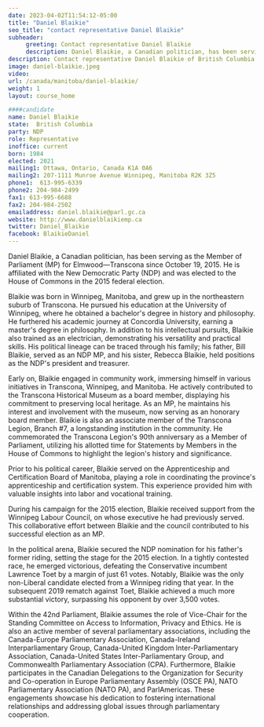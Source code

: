 ```yaml
---
date: 2023-04-02T11:54:12-05:00
title: "Daniel Blaikie"
seo_title: "contact representative Daniel Blaikie"
subheader:
     greeting: Contact representative Daniel Blaikie
     description: Daniel Blaikie, a Canadian politician, has been serving as the Member of Parliament (MP) for Elmwood—Transcona since October 19, 2015. He is affiliated with the New Democratic Party (NDP) and was elected to the House of Commons in the 2015 federal election.
description: Contact representative Daniel Blaikie of British Columbia. Contact information for Daniel Blaikie includes email address, phone number, and mailing address.
image: daniel-blaikie.jpeg
video:
url: /canada/manitoba/daniel-blaikie/
weight: 1
layout: course_home

####candidate
name: Daniel Blaikie
state:	British Columbia
party: NDP
role: Representative
inoffice: current
born: 1984
elected: 2021
mailing1: Ottawa, Ontario, Canada K1A 0A6
mailing2: 207-1111 Munroe Avenue Winnipeg, Manitoba R2K 3Z5
phone1:  613-995-6339
phone2: 204-984-2499
fax1: 613-995-6688
fax2: 204-984-2502
emailaddress: daniel.blaikie@parl.gc.ca
website: http://www.danielblaikiemp.ca
twitter: Daniel_Blaikie
facebook: BlaikieDaniel
---
```


Daniel Blaikie, a Canadian politician, has been serving as the Member of Parliament (MP) for Elmwood—Transcona since October 19, 2015. He is affiliated with the New Democratic Party (NDP) and was elected to the House of Commons in the 2015 federal election.

Blaikie was born in Winnipeg, Manitoba, and grew up in the northeastern suburb of Transcona. He pursued his education at the University of Winnipeg, where he obtained a bachelor's degree in history and philosophy. He furthered his academic journey at Concordia University, earning a master's degree in philosophy. In addition to his intellectual pursuits, Blaikie also trained as an electrician, demonstrating his versatility and practical skills. His political lineage can be traced through his family; his father, Bill Blaikie, served as an NDP MP, and his sister, Rebecca Blaikie, held positions as the NDP's president and treasurer.

Early on, Blaikie engaged in community work, immersing himself in various initiatives in Transcona, Winnipeg, and Manitoba. He actively contributed to the Transcona Historical Museum as a board member, displaying his commitment to preserving local heritage. As an MP, he maintains his interest and involvement with the museum, now serving as an honorary board member. Blaikie is also an associate member of the Transcona Legion, Branch #7, a longstanding institution in the community. He commemorated the Transcona Legion's 90th anniversary as a Member of Parliament, utilizing his allotted time for Statements by Members in the House of Commons to highlight the legion's history and significance.

Prior to his political career, Blaikie served on the Apprenticeship and Certification Board of Manitoba, playing a role in coordinating the province's apprenticeship and certification system. This experience provided him with valuable insights into labor and vocational training.

During his campaign for the 2015 election, Blaikie received support from the Winnipeg Labour Council, on whose executive he had previously served. This collaborative effort between Blaikie and the council contributed to his successful election as an MP.

In the political arena, Blaikie secured the NDP nomination for his father's former riding, setting the stage for the 2015 election. In a tightly contested race, he emerged victorious, defeating the Conservative incumbent Lawrence Toet by a margin of just 61 votes. Notably, Blaikie was the only non-Liberal candidate elected from a Winnipeg riding that year. In the subsequent 2019 rematch against Toet, Blaikie achieved a much more substantial victory, surpassing his opponent by over 3,500 votes.

Within the 42nd Parliament, Blaikie assumes the role of Vice-Chair for the Standing Committee on Access to Information, Privacy and Ethics. He is also an active member of several parliamentary associations, including the Canada-Europe Parliamentary Association, Canada-Ireland Interparliamentary Group, Canada-United Kingdom Inter-Parliamentary Association, Canada-United States Inter-Parliamentary Group, and Commonwealth Parliamentary Association (CPA). Furthermore, Blaikie participates in the Canadian Delegations to the Organization for Security and Co-operation in Europe Parliamentary Assembly (OSCE PA), NATO Parliamentary Association (NATO PA), and ParlAmericas. These engagements showcase his dedication to fostering international relationships and addressing global issues through parliamentary cooperation.
